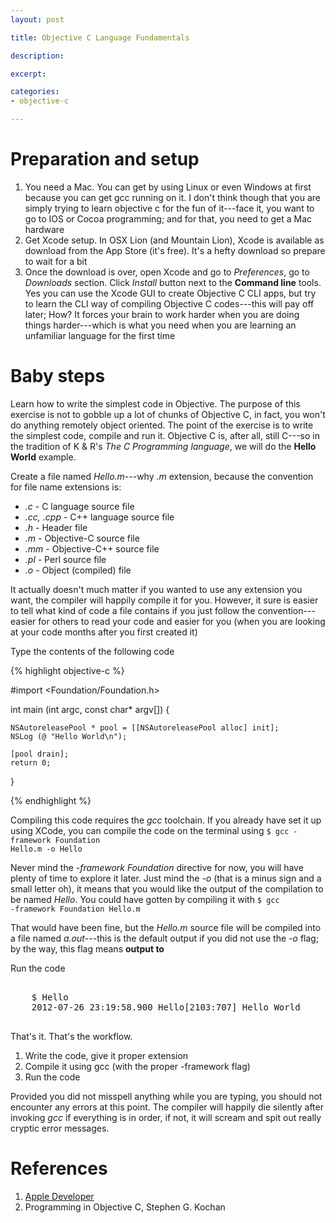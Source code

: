 ```yaml
---
layout: post

title: Objective C Language Fundamentals

description: 

excerpt: 

categories:
- objective-c

---
```




# Preparation and setup

1. You need a Mac. You can get by using Linux or even Windows at first because you can get gcc running on it. I don't think though that you are simply trying to learn objective c for the fun of it---face it, you want to go to IOS or Cocoa programming; and for that, you need to get a Mac hardware
2. Get Xcode setup. In OSX Lion (and Mountain Lion), Xcode is available as download from the App Store (it's free). It's a hefty download so prepare to wait for a bit
3. Once the download is over, open Xcode and go to *Preferences*, go to *Downloads* section. Click *Install* button next to the **Command line** tools. Yes you can use the Xcode GUI to create Objective C CLI apps, but try to learn the CLI way of compiling Objective C codes---this will pay off later; How? It forces your brain to work harder when you are doing things harder---which is what you need when you are learning an unfamiliar language for the first time

# Baby steps

Learn how to write the simplest code in Objective. The purpose of this exercise is not to gobble up a lot of chunks of Objective C, in fact, you won't do anything remotely object oriented. The point of the exercise is to write the simplest code, compile and run it. Objective C is, after all, still C---so in the tradition of K & R's *The C Programming language*, we will do the **Hello World** example.

Create a file named *Hello.m*---why *.m* extension, because the convention for file name extensions is:

- *.c* - C language source file
- *.cc, .cpp* -  C++ language source file
- *.h* - Header file
- *.m* - Objective-C source file
- *.mm* - Objective-C++ source file
- *.pl* - Perl source file
- *.o* - Object (compiled) file

It actually doesn't much matter if you wanted to use any extension you want, the compiler will happily compile it for you. However, it sure is easier to tell what kind of code a file contains if you just follow the convention---easier for others to read your code and easier for you (when you are looking at your code months after you first created it)

Type the contents of the following code

{% highlight objective-c %}

#import <Foundation/Foundation.h>

int main (int argc, const char* argv[]) {
	
	NSAutoreleasePool * pool = [[NSAutoreleasePool alloc] init];
	NSLog (@ "Hello World\n");
	
	[pool drain];
	return 0;
}

{% endhighlight %}

Compiling this code requires the *gcc* toolchain. If you already have set it up using XCode, you can compile the code on the terminal using <code class="codeblock">$ gcc -framework Foundation Hello.m -o Hello</code>

Never mind the *-framework Foundation* directive for now, you will have plenty of time to explore it later. Just mind the *-o* (that is a minus sign and a small letter oh), it means that you would like the output of the compilation to be named *Hello*. You could have gotten by compiling it with <code class="codeblock">$ gcc -framework Foundation Hello.m</code>

That would have been fine, but the *Hello.m* source file will be compiled into a file named *a.out*---this is the default output if you did not use the *-o* flag; by the way, this flag means **output to**

Run the code

<pre class='codeblock'>

	$ Hello
	2012-07-26 23:19:58.900 Hello[2103:707] Hello World

</pre>

That's it. That's the workflow. 

1. Write the code, give it proper extension
2. Compile it using gcc (with the proper -framework flag)
3. Run the code

Provided you did not misspell anything while you are typing, you should not encounter any errors at this point. The compiler will happily die silently after invoking *gcc* if everything is in order, if not, it will scream and spit out really cryptic error messages. 

# References

1. [Apple Developer](https://developer.apple.com/library/mac/#documentation/Cocoa/Reference/Foundation/Classes/NSString_Class/Reference/NSString.html)
2. Programming in Objective C, Stephen G. Kochan














